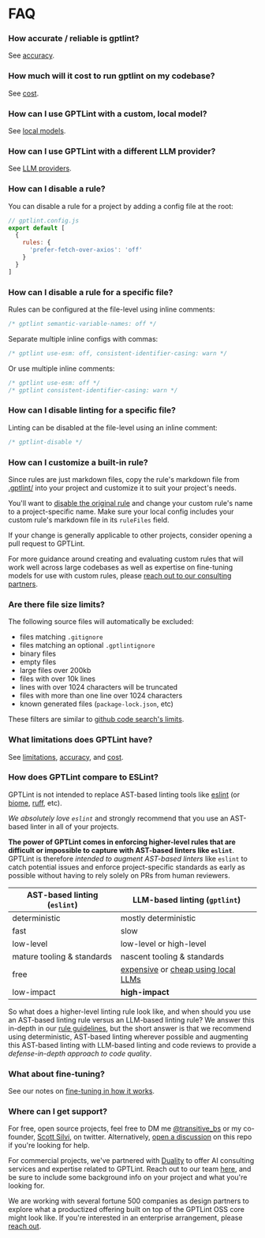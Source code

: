 # FAQ

### How accurate / reliable is gptlint?

See [accuracy](./accuracy.md).

### How much will it cost to run gptlint on my codebase?

See [cost](./cost.md).

### How can I use GPTLint with a custom, local model?

See [local models](../guide/llm-providers.md#local-models).

### How can I use GPTLint with a different LLM provider?

See [LLM providers](../guide/llm-providers.md).

### How can I disable a rule?

You can disable a rule for a project by adding a config file at the root:

```js
// gptlint.config.js
export default [
  {
    rules: {
      'prefer-fetch-over-axios': 'off'
    }
  }
]
```

### How can I disable a rule for a specific file?

Rules can be configured at the file-level using inline comments:

```ts
/* gptlint semantic-variable-names: off */
```

Separate multiple inline configs with commas:

```ts
/* gptlint use-esm: off, consistent-identifier-casing: warn */
```

Or use multiple inline comments:

```ts
/* gptlint use-esm: off */
/* gptlint consistent-identifier-casing: warn */
```

### How can I disable linting for a specific file?

Linting can be disabled at the file-level using an inline comment:

```ts
/* gptlint-disable */
```

### How can I customize a built-in rule?

Since rules are just markdown files, copy the rule's markdown file from [.gptlint/](https://github.com/gptlint/gptlint/tree/main/.gptlint) into your project and customize it to suit your project's needs.

You'll want to [disable the original rule](#how-can-i-disable-a-rule) and change your custom rule's name to a project-specific name. Make sure your local config includes your custom rule's markdown file in its `ruleFiles` field.

If your change is generally applicable to other projects, consider opening a pull request to GPTLint.

For more guidance around creating and evaluating custom rules that will work well across large codebases as well as expertise on fine-tuning models for use with custom rules, please [reach out to our consulting partners](mailto:gptlint@teamduality.dev).

### Are there file size limits?

The following source files will automatically be excluded:

- files matching `.gitignore`
- files matching an optional `.gptlintignore`
- binary files
- empty files
- large files over 200kb
- files with over 10k lines
- lines with over 1024 characters will be truncated
- files with more than one line over 1024 characters
- known generated files (`package-lock.json`, etc)

These filters are similar to [github code search's limits](https://docs.github.com/en/search-github/github-code-search/about-github-code-search#limitations).

### What limitations does GPTLint have?

See [limitations](./limitations.md), [accuracy](./accuracy.md), and [cost](./cost.md).

### How does GPTLint compare to ESLint?

GPTLint is not intended to replace AST-based linting tools like [eslint](https://eslint.org) (or [biome](https://biomejs.dev/linter/), [ruff](https://docs.astral.sh/ruff/), etc).

_We absolutely love `eslint`_ and strongly recommend that you use an AST-based linter in all of your projects.

**The power of GPTLint comes in enforcing higher-level rules that are difficult or impossible to capture with AST-based linters like `eslint`**. GPTLint is therefore _intended to augment AST-based linters_ like `eslint` to catch potential issues and enforce project-specific standards as early as possible without having to rely solely on PRs from human reviewers.

| AST-based linting (`eslint`) | LLM-based linting (`gptlint`)                                                          |
| ---------------------------- | -------------------------------------------------------------------------------------- |
| deterministic                | mostly deterministic                                                                   |
| fast                         | slow                                                                                   |
| low-level                    | low-level or high-level                                                                |
| mature tooling & standards   | nascent tooling & standards                                                            |
| free                         | [expensive](./cost.md) or [cheap using local LLMs](./guide/llm-providers#local-models) |
| low-impact                   | **high-impact**                                                                        |

So what does a higher-level linting rule look like, and when should you use an AST-based linting rule versus an LLM-based linting rule? We answer this in-depth in our [rule guidelines](./extend/rule-guidelines.md), but the short answer is that we recommend using deterministic, AST-based linting wherever possible and augmenting this AST-based linting with LLM-based linting and code reviews to provide a _defense-in-depth approach to code quality_.

### What about fine-tuning?

See our notes on [fine-tuning in how it works](./how-it-works.md#fine-tuning).

### Where can I get support?

For free, open source projects, feel free to DM me [@transitive_bs](https://twitter.com/transitive_bs) or my co-founder, [Scott Silvi](https://twitter.com/scottsilvi), on twitter. Alternatively, [open a discussion](https://github.com/gptlint/gptlint/discussions) on this repo if you're looking for help.

For commercial projects, we've partnered with [Duality](https://teamduality.dev) to offer AI consulting services and expertise related to GPTLint. Reach out to our team [here](mailto:gptlint@teamduality.dev), and be sure to include some background info on your project and what you're looking for.

We are working with several fortune 500 companies as design partners to explore what a productized offering built on top of the GPTLint OSS core might look like. If you're interested in an enterprise arrangement, please [reach out](mailto:gptlint@teamduality.dev).
